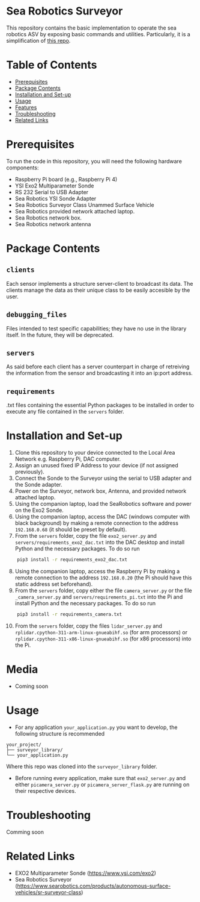 # Sea Robotics Surveyor
This repository contains the basic implementation to operate the sea robotics ASV by exposing basic commands and utilities.
Particularly, it is a simplification of [this repo](https://github.com/FIU-MoRA-Lab/searobotics_surveyor_automation). 

# Table of Contents
- [Prerequisites](#Prerequisites)
- [Package Contents](#Package-Contents)
- [Installation and Set-up](#Installation-and-Set-up)
- [Usage](#usage)
- [Features](#features)
- [Troubleshooting](#Troubleshooting)
- [Related Links](#Related-Links)

# Prerequisites

To run the code in this repository, you will need the following hardware components:

- Raspberry Pi board (e.g., Raspberry Pi 4)
- YSI Exo2 Multiparameter Sonde
- RS 232 Serial to USB Adapter
- Sea Robotics YSI Sonde Adapter
- Sea Robotics Surveyor Class Unammed Surface Vehicle
- Sea Robotics provided network attached laptop.
- Sea Robotics network box.
- Sea Robotics network antenna

# Package Contents
## `clients`
Each sensor implements a structure server-client to broadcast its data. The clients manage the data as their unique class to be easily accesible by the user.
## `debugging_files`
Files intended to test specific capabilities; they have no use in the library itself. In the future, they will be deprecated.
## `servers` 
As said before each client has a server counterpart in charge of retreiving the information from the sensor and broadcasting it into an ip:port address.
## `requirements`
.txt files containing the essential Python packages to be installed in order to execute any file contained in the `servers` folder.  

# Installation and Set-up

1. Clone this repository to your device connected to the Local Area Network e.g. Raspberry Pi, DAC computer.
2. Assign an unused fixed IP Address to your device (if not assigned previously).
3. Connect the Sonde to the Surveyor using the serial to USB adapter and the Sonde adapter.
4. Power on the Surveyor, network box, Antenna, and provided network attached laptop.
5. Using the companion laptop, load the SeaRobotics software and power on the Exo2 Sonde.
6. Using the companion laptop, access the DAC (windows computer with black background) by making a remote connection to the address `192.168.0.68` (it should be preset by default).
7. From the `servers` folder, copy the file `exo2_server.py` and `servers/requirements_exo2_dac.txt` into the DAC desktop and install Python and the necessary packages. To do so run
```bash
    pip3 install -r requirements_exo2_dac.txt
```
8. Using the companion laptop, access the Raspberry Pi by making a remote connection to the address `192.168.0.20` (the Pi should have this static address set beforehand).
9. From the `servers` folder, copy either the file `camera_server.py` or the file `_camera_server.py` and `servers/requirements_pi.txt` into the Pi and install Python and the necessary packages. To do so run
```bash
    pip3 install -r requirements_camera.txt
```
10. From the `servers` folder, copy the files `lidar_server.py` and `rplidar.cpython-311-arm-linux-gnueabihf.so` (for arm processors) or `rplidar.cpython-311-x86-linux-gnueabihf.so` (for x86 processors) into the Pi.

# Media
- Coming soon

# Usage
- For any application `your_application.py` you want to develop, the following structure is recommended
```
your_project/
├── surveyor_library/
└── your_application.py
```
Where this repo was cloned into the `surveyor_library` folder.

- Before running every application, make sure that `exo2_server.py` and either `picamera_server.py` or `picamera_server_flask.py` are running on their respective devices.

# Troubleshooting
Comming soon

# Related Links
- EXO2 Multiparameter Sonde (https://www.ysi.com/exo2)
- Sea Robotics Surveyor (https://www.searobotics.com/products/autonomous-surface-vehicles/sr-surveyor-class)

